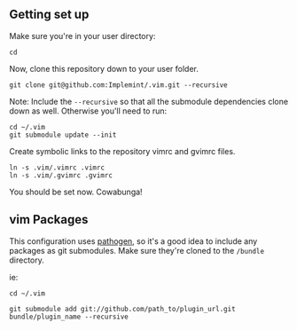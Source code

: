 ## Getting set up

Make sure you're in your user directory:

`cd`

Now, clone this repository down to your user folder.

`git clone git@github.com:Implemint/.vim.git --recursive`

Note: Include the `--recursive` so that all the submodule dependencies clone down as well. Otherwise you'll need to run:

    cd ~/.vim
	git submodule update --init

Create symbolic links to the repository vimrc and gvimrc files.

    ln -s .vim/.vimrc .vimrc
	ln -s .vim/.gvimrc .gvimrc

You should be set now. Cowabunga!

## vim Packages

This configuration uses [pathogen](http://www.vim.org/scripts/script.php?script_id=2332), so it's a good idea to include any packages as git submodules. Make sure they're cloned to the `/bundle` directory.

ie:

    cd ~/.vim
	
	git submodule add git://github.com/path_to/plugin_url.git bundle/plugin_name --recursive
